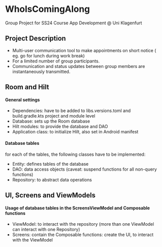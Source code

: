 # WhoIsComingAlong
Group Project for SS24 Course App Development @ Uni Klagenfurt
## Project Description
- Multi-user communication tool to make appointments on short notice 
( eg. go for lunch during work break)
- For a limited number of group participants. 
- Communication and status updates between group members are instantaneously transmitted.
## Room and Hilt
#### General settings
- Dependencies: have to be added to libs.versions.toml and build.gradle.kts project and module level
- Database: sets up the Room database
- Hilt modules: to provide the database and DAO
- Application class: to initialize Hilt, also set in Android manifest
#### Database tables
for each of the tables, the following classes have to be implemented:
- Entity: defines tables of the database
- DAO: data access objects (caveat: suspend functions for all non-query functions)
- Repository: to abstract data operations
## UI, Screens and ViewModels
#### Usage of database tables in the ScreensViewModel and Composable functions
- ViewModel: to interact with the repository (more than one ViewModel can interact with one Repository)
- Screens: contain the Composable functions: create the UI, to interact with the ViewModel

